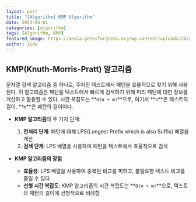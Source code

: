 ```yaml
---
layout: post
title: "[Algorithm] KMP Algorithm"
date: 2024-06-01
categories: [algorithm]
tags: [Algorithm, KMP]
featured_image: https://media.geeksforgeeks.org/wp-content/uploads/20221125004358/image-660x398.png
author: judy
---
```


## KMP(Knuth-Morris-Pratt) 알고리즘

문자열 검색 알고리즘 중 하나로, 주어진 텍스트에서 패턴을 효율적으로 찾기 위해 사용된다. 이 알고리즘은 패턴을 텍스트에서 빠르게 검색하기 위해 미리 패턴에 대한 정보를 계산하고 활용할 수 있다. 시간 복잡도는 **`O(n + m)`**으로, 여기서 **`n`**은 텍스트의 길이, **`m`**은 패턴의 길이이다.

- **KMP 알고리즘**의 두 가지 단계:
    1. **전처리 단계**: 패턴에 대해 LPS(Longest Prefix which is also Suffix) 배열을 계산
    2. **검색 단계**: LPS 배열을 사용하여 패턴을 텍스트에서 효율적으로 검색

- **KMP 알고리즘의 장점**
    - **효율성**: LPS 배열을 사용하여 중복된 비교를 피하고, 불필요한 텍스트 비교를 줄일 수 있다
    - **선형 시간 복잡도**: KMP 알고리즘의 시간 복잡도는 **`O(n + m)`**으로, 텍스트와 패턴의 길이에 선형적으로 비례함